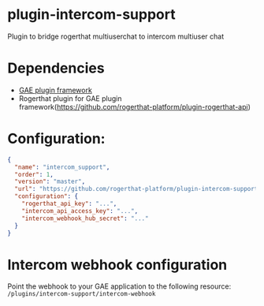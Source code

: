 # plugin-intercom-support
Plugin to bridge rogerthat multiuserchat to intercom multiuser chat

# Dependencies
- [GAE plugin framework](https://github.com/rogerthat-platform/gae-plugin-framework)
- Rogerthat plugin for GAE plugin framework(https://github.com/rogerthat-platform/plugin-rogerthat-api)

# Configuration:
```json
{
  "name": "intercom_support",
  "order": 1,
  "version": "master",
  "url": "https://github.com/rogerthat-platform/plugin-intercom-support.git",
  "configuration": {
    "rogerthat_api_key": "...",
    "intercom_api_access_key": "...",
    "intercom_webhook_hub_secret": "..."
  }
}
```

# Intercom webhook configuration
Point the webhook to your GAE application to the following resource: ```/plugins/intercom-support/intercom-webhook```
